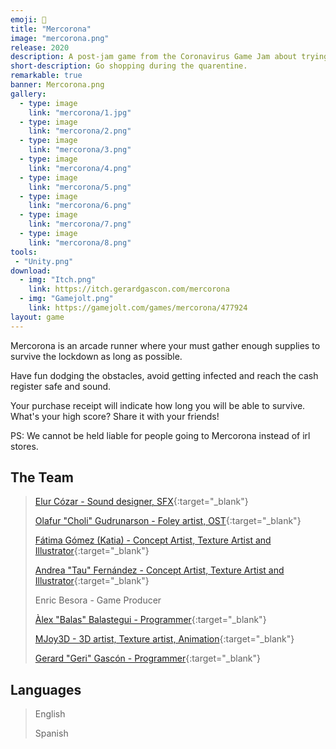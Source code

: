 ```yaml
---
emoji: 🛒
title: "Mercorona"
image: "mercorona.png"
release: 2020
description: A post-jam game from the Coronavirus Game Jam about trying to buy the maximum amount of food in an infinite runner game.
short-description: Go shopping during the quarentine.
remarkable: true
banner: Mercorona.png
gallery:
  - type: image
    link: "mercorona/1.jpg"
  - type: image
    link: "mercorona/2.png"
  - type: image
    link: "mercorona/3.png"
  - type: image
    link: "mercorona/4.png"
  - type: image
    link: "mercorona/5.png"
  - type: image
    link: "mercorona/6.png"
  - type: image
    link: "mercorona/7.png"
  - type: image
    link: "mercorona/8.png"
tools:
 - "Unity.png"
download:
  - img: "Itch.png"
    link: https://itch.gerardgascon.com/mercorona
  - img: "Gamejolt.png"
    link: https://gamejolt.com/games/mercorona/477924
layout: game
---
```


Mercorona is an arcade runner where your must gather enough supplies to survive the lockdown as long as possible.

Have fun dodging the obstacles, avoid getting infected and reach the cash register safe and sound.

Your purchase receipt will indicate how long you will be able to survive. What's your high score? Share it with your friends!

PS: We cannot be held liable for people going to Mercorona instead of irl stores.

## The Team

> [Elur Cózar - Sound designer, SFX](https://twitter.com/yourlocalthembo/){:target="_blank"}
>
> [Olafur "Choli" Gudrunarson - Foley artist, OST](https://twitter.com/CholiGN/){:target="_blank"}
>
> [Fátima Gómez (Katia) - Concept Artist, Texture Artist and Illustrator](https://twitter.com/KatiaMeraki/){:target="_blank"}
>
> [Andrea "Tau" Fernández - Concept Artist, Texture Artist and Illustrator](https://twitter.com/tautuaje/){:target="_blank"}
>
> Enric Besora - Game Producer
>
> [Àlex "Balas" Balastegui - Programmer](https://twitter.com/Heiliant/){:target="_blank"}
>
> [MJoy3D - 3D artist, Texture artist, Animation](https://twitter.com/5l33pyc4t/){:target="_blank"}
>
> [Gerard "Geri" Gascón - Programmer](https://twitter.com/G_of_Geri/){:target="_blank"}

## Languages

> English
>
> Spanish
